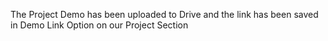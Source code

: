 The Project Demo has been uploaded to Drive and the link has been saved in Demo Link Option on our Project Section
